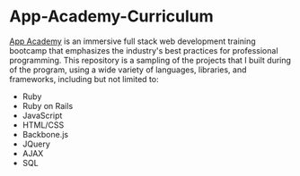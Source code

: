 # App-Academy-Curriculum

[App Academy](http://www.appacademy.io/) is an immersive full stack web development training bootcamp
that emphasizes the industry's best practices for professional programming.
This repository is a sampling of the projects that I built during of the program,
using a wide variety of languages, libraries, and frameworks, including but not limited to:
- Ruby
- Ruby on Rails
- JavaScript
- HTML/CSS
- Backbone.js
- JQuery
- AJAX
- SQL
